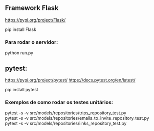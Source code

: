 ## Framework Flask
https://pypi.org/project/Flask/

pip install Flask

### Para rodar o servidor:
python run.py

## pytest:
https://pypi.org/project/pytest/
https://docs.pytest.org/en/latest/

pip install pytest

### Exemplos de como rodar os testes unitários:
pytest -s -v src/models/repositories/trips_repository_test.py <br>
pytest -s -v src/models/repositories/emails_to_invite_repository_test.py <br>
pytest -s -v src/models/repositories/links_repository_test.py <br>
